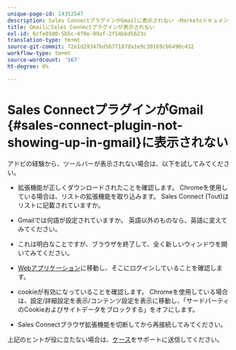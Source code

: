 ```yaml
---
unique-page-id: 14352547
description: Sales ConnectプラグインがGmailに表示されない —Marketoドキュメント — 製品ドキュメント
title: GmailにSales Connectプラグインが表示されない
exl-id: 6cfe0100-5b5c-4f0e-99af-2f54bbd5623c
translation-type: tm+mt
source-git-commit: 72e1d29347bd5b77107da1e9c30169cb6490c432
workflow-type: tm+mt
source-wordcount: '167'
ht-degree: 0%

---
```


# Sales ConnectプラグインがGmail {#sales-connect-plugin-not-showing-up-in-gmail}に表示されない

アドビの経験から、ツールバーが表示されない場合は、以下を試してみてください。

- 拡張機能が正しくダウンロードされたことを確認します。 Chromeを使用している場合は、リストの拡張機能を取り込みます。 Sales Connect (Tout)はリストに記載されていますか。

- Gmailでは何語が設定されていますか。 英語以外のものなら、英語に変えてみてください。

- これは明白なことですが、ブラウザを終了して、全く新しいウィンドウを開いてみてください。

- [Webアプリケーション](https://toutapp.com/login)に移動し、そこにログインしていることを確認します。

- cookieが有効になっていることを確認します。 Chromeを使用している場合は、設定/詳細設定を表示/コンテンツ設定を表示に移動し、「サードパーティのCookieおよびサイトデータをブロックする」をオフにします。

- Sales Connectブラウザ拡張機能を切断してから再接続してみてください。

上記のヒントが役に立たない場合は、[ケース](https://nation.marketo.com/community/support_solutions)をサポートに送信してください。
